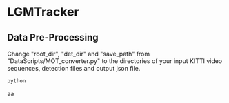 # LGMTracker

## Data Pre-Processing
Change "root_dir", "det_dir" and "save_path" from "DataScripts/MOT_converter.py" to the directories of your input KITTI video sequences, detection files and output json file.
```
python
```
aa
